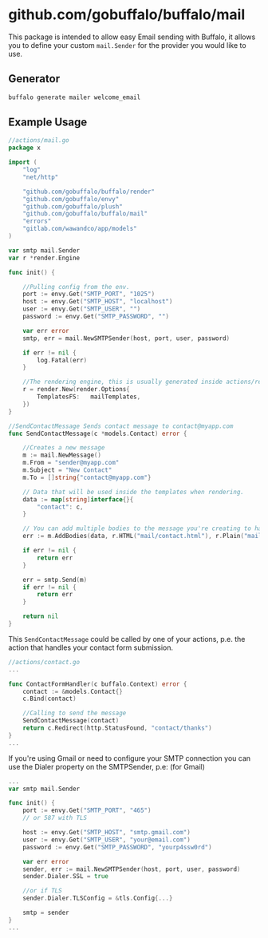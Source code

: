# github.com/gobuffalo/buffalo/mail

This package is intended to allow easy Email sending with Buffalo, it allows you to define your custom `mail.Sender` for the provider you would like to use.

## Generator

```bash
buffalo generate mailer welcome_email
```

## Example Usage

```go
//actions/mail.go
package x

import (
    "log"
    "net/http"

    "github.com/gobuffalo/buffalo/render"
    "github.com/gobuffalo/envy"
    "github.com/gobuffalo/plush"
    "github.com/gobuffalo/buffalo/mail"
    "errors"
    "gitlab.com/wawandco/app/models"
)

var smtp mail.Sender
var r *render.Engine

func init() {

    //Pulling config from the env.
    port := envy.Get("SMTP_PORT", "1025")
    host := envy.Get("SMTP_HOST", "localhost")
    user := envy.Get("SMTP_USER", "")
    password := envy.Get("SMTP_PASSWORD", "")

    var err error
    smtp, err = mail.NewSMTPSender(host, port, user, password)

    if err != nil {
        log.Fatal(err)
    }

    //The rendering engine, this is usually generated inside actions/render.go in your buffalo app.
    r = render.New(render.Options{
        TemplatesFS:   mailTemplates,
    })
}

//SendContactMessage Sends contact message to contact@myapp.com
func SendContactMessage(c *models.Contact) error {

    //Creates a new message
    m := mail.NewMessage()
    m.From = "sender@myapp.com"
    m.Subject = "New Contact"
    m.To = []string{"contact@myapp.com"}

    // Data that will be used inside the templates when rendering.
    data := map[string]interface{}{
        "contact": c,
    }

    // You can add multiple bodies to the message you're creating to have content-types alternatives.
    err := m.AddBodies(data, r.HTML("mail/contact.html"), r.Plain("mail/contact.txt"))

    if err != nil {
        return err
    }

    err = smtp.Send(m)
    if err != nil {
        return err
    }

    return nil
}

```

This `SendContactMessage` could be called by one of your actions, p.e. the action that handles your contact form submission.

```go
//actions/contact.go
...

func ContactFormHandler(c buffalo.Context) error {
    contact := &models.Contact{}
    c.Bind(contact)

    //Calling to send the message
    SendContactMessage(contact)
    return c.Redirect(http.StatusFound, "contact/thanks")
}
...
```

If you're using Gmail or need to configure your SMTP connection you can use the Dialer property on the SMTPSender, p.e: (for Gmail)

```go
...
var smtp mail.Sender

func init() {
    port := envy.Get("SMTP_PORT", "465")
    // or 587 with TLS

    host := envy.Get("SMTP_HOST", "smtp.gmail.com")
    user := envy.Get("SMTP_USER", "your@email.com")
    password := envy.Get("SMTP_PASSWORD", "yourp4ssw0rd")

    var err error
    sender, err := mail.NewSMTPSender(host, port, user, password)
    sender.Dialer.SSL = true

    //or if TLS
    sender.Dialer.TLSConfig = &tls.Config{...}

    smtp = sender
}
...
```
